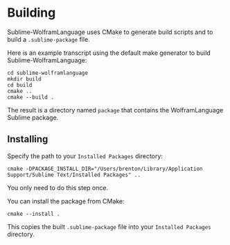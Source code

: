 # Building

Sublime-WolframLanguage uses CMake to generate build scripts and to build a `.sublime-package` file.

Here is an example transcript using the default make generator to build Sublime-WolframLanguage:
```
cd sublime-wolframlanguage
mkdir build
cd build
cmake ..
cmake --build .
```

The result is a directory named `package` that contains the WolframLanguage Sublime package.

## Installing

Specify the path to your `Installed Packages` directory:
```
cmake -DPACKAGE_INSTALL_DIR="/Users/brenton/Library/Application Support/Sublime Text/Installed Packages" ..
```

You only need to do this step once.

You can install the package from CMake:
```
cmake --install .
```

This copies the built `.sublime-package` file into your `Installed Packages` directory.
